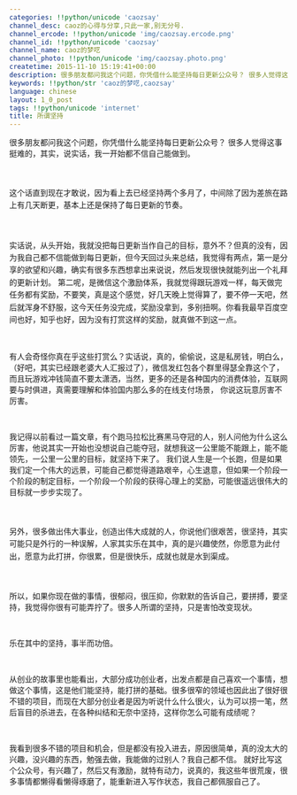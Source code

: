 ```yaml
---
categories: !!python/unicode 'caozsay'
channel_desc: caoz的心得与分享,只此一家,别无分号.
channel_ercode: !!python/unicode 'img/caozsay.ercode.png'
channel_id: !!python/unicode 'caozsay'
channel_name: caoz的梦呓
channel_photo: !!python/unicode 'img/caozsay.photo.png'
createtime: 2015-11-10 15:19:41+00:00
description: 很多朋友都问我这个问题，你凭借什么能坚持每日更新公众号？ 很多人觉得这事挺难的，其实，说实话，我一开始都不信
keywords: !!python/str 'caoz的梦呓,caozsay'
language: chinese
layout: 1_0_post
tags: !!python/unicode 'internet'
title: 所谓坚持
---
```

<div class="rich_media_content" id="js_content">
<p>
         很多朋友都问我这个问题，你凭借什么能坚持每日更新公众号？ 很多人觉得这事挺难的，其实，说实话，我一开始都不信自己能做到。
         <br/>
</p>
<p>
<span style="line-height: 1.6;">
<br/>
</span>
</p>
<p>
<span style="line-height: 1.6;">
          这个话直到现在才敢说，因为看上去已经坚持两个多月了，中间除了因为差旅在路上有几天断更，基本上还是保持了每日更新的节奏。
         </span>
<br/>
</p>
<p>
<span style="line-height: 1.6;">
<br/>
</span>
</p>
<p>
<span style="line-height: 1.6;">
          实话说，从头开始，我就没把每日更新当作自己的目标，意外不？但真的没有，因为我自己都不信能做到每日更新，但今天回过头来总结，我觉得有两点，第一是分享的欲望和兴趣，确实有很多东西想拿出来说说，然后发现很快就能列出一个礼拜的更新计划。 第二呢，是微信这个激励体系，我就觉得跟玩游戏一样，每天做完任务都有奖励，不要笑，真是这个感觉，好几天晚上觉得算了，要不停一天吧，然后就浑身不舒服，这今天任务没完成，奖励没拿到，多别扭啊。你看我最早百度空间也好，知乎也好，因为没有打赏这样的奖励，就真做不到这一点。
         </span>
<br/>
</p>
<p>
<br/>
</p>
<p>
         有人会奇怪你真在乎这些打赏么？实话说，真的，偷偷说，这是私房钱，明白么，（好吧，其实已经跟老婆大人汇报过了），微信发红包各个群里得瑟全靠这个了，而且玩游戏冲钱简直不要太潇洒，当然，更多的还是各种国内的消费体验，互联网要与时俱进，真需要理解和体验国内那么多的在线支付场景， 你说这玩意厉害不厉害。
        </p>
<p>
<br/>
</p>
<p>
         我记得以前看过一篇文章，有个跑马拉松比赛黑马夺冠的人，别人问他为什么这么厉害，他说其实一开始也没想说自己能夺冠，就想我这一公里能不能跟上，能不能领先，一公里一公里的目标，就坚持下来了。 我们说人生是一个长跑，但是如果我们定一个伟大的远景，可能自己都觉得道路艰辛，心生退意，但如果一个阶段一个阶段的制定目标，一个阶段一个阶段的获得心理上的奖励，可能很遥远很伟大的目标就一步步实现了。
        </p>
<p>
<span style="line-height: 1.6;">
<br/>
</span>
</p>
<p>
<span style="line-height: 1.6;">
          另外，很多做出伟大事业，创造出伟大成就的人，你说他们很艰苦，很坚持，其实可能只是外行的一种误解，人家其实乐在其中，真的是兴趣使然，你愿意为此付出，愿意为此打拼，你很累，但是很快乐，成就也就是水到渠成。
         </span>
<br/>
</p>
<p>
<span style="line-height: 1.6;">
<br/>
</span>
</p>
<p>
         所以，如果你现在做的事情，很郁闷，很压抑，你默默的告诉自己，要拼搏，要坚持，我觉得你很有可能弄拧了。很多人所谓的坚持，只是害怕改变现状。
        </p>
<p>
<br/>
</p>
<p>
         乐在其中的坚持，事半而功倍。
        </p>
<p>
<br/>
</p>
<p>
         从创业的故事里也能看出，大部分成功创业者，出发点都是自己喜欢一个事情，想做这个事情，这是他们能坚持，能打拼的基础。很多很窄的领域也因此出了很好很不错的项目，而现在大部分创业者是因为听说什么什么很火，认为可以捞一笔，然后盲目的杀进去，在各种纠结和无奈中坚持，这样你怎么可能有成绩呢？
        </p>
<p>
<br/>
</p>
<p>
         我看到很多不错的项目和机会，但是都没有投入进去，原因很简单，真的没太大的兴趣，没兴趣的东西，勉强去做，我能做的过别人？我自己都不信。 就好比写这个公众号，有兴趣了，然后又有激励，就特有动力，说真的，我这些年很荒废，很多事情都懒得看懒得琢磨了，能重新进入写作状态，我自己都佩服自己了。
        </p>
<p>
<br/>
</p>
<p>
<br/>
</p>
</div>